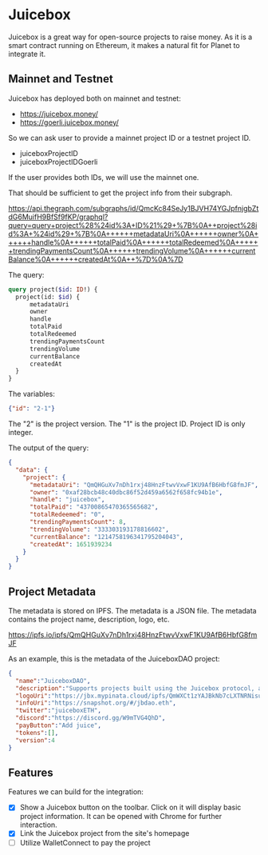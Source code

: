 # Juicebox

Juicebox is a great way for open-source projects to raise money. As it is a smart contract running on Ethereum, it makes a natural fit for Planet to integrate it.

## Mainnet and Testnet

Juicebox has deployed both on mainnet and testnet:

- https://juicebox.money/
- https://goerli.juicebox.money/

So we can ask user to provide a mainnet project ID or a testnet project ID.

- juiceboxProjectID
- juiceboxProjectIDGoerli

If the user provides both IDs, we will use the mainnet one.

That should be sufficient to get the project info from their subgraph.

https://api.thegraph.com/subgraphs/id/QmcKc84SeJy1BJVH74YGJpfnjgbZtdG6MuifH9BfSf9fKP/graphql?query=query+project%28%24id%3A+ID%21%29+%7B%0A++project%28id%3A+%24id%29+%7B%0A++++++metadataUri%0A++++++owner%0A++++++handle%0A++++++totalPaid%0A++++++totalRedeemed%0A++++++trendingPaymentsCount%0A++++++trendingVolume%0A++++++currentBalance%0A++++++createdAt%0A++%7D%0A%7D

The query:

```graphql
query project($id: ID!) {
  project(id: $id) {
      metadataUri
      owner
      handle
      totalPaid
      totalRedeemed
      trendingPaymentsCount
      trendingVolume
      currentBalance
      createdAt
  }
}
```

The variables:

```json
{"id": "2-1"}
```

The "2" is the project version. The "1" is the project ID. Project ID is only integer.

The output of the query:

```json
{
  "data": {
    "project": {
      "metadataUri": "QmQHGuXv7nDh1rxj48HnzFtwvVxwF1KU9AfB6HbfG8fmJF",
      "owner": "0xaf28bcb48c40dbc86f52d459a6562f658fc94b1e",
      "handle": "juicebox",
      "totalPaid": "43700865470365565682",
      "totalRedeemed": "0",
      "trendingPaymentsCount": 8,
      "trendingVolume": "333303193178816602",
      "currentBalance": "1214758196341795204043",
      "createdAt": 1651939234
    }
  }
}
```

## Project Metadata

The metadata is stored on IPFS. The metadata is a JSON file. The metadata contains the project name, description, logo, etc.

https://ipfs.io/ipfs/QmQHGuXv7nDh1rxj48HnzFtwvVxwF1KU9AfB6HbfG8fmJF

As an example, this is the metadata of the JuiceboxDAO project:

```json
{
  "name":"JuiceboxDAO",
  "description":"Supports projects built using the Juicebox protocol, and the development of the protocol itself. All projects withdrawing funds from their treasury pay a 2.5% membership fee and receive JBX at the current issuance rate. JBX members govern the NFT that represents ownership over this treasury.",
  "logoUri":"https://jbx.mypinata.cloud/ipfs/QmWXCt1zYAJBkNb7cLXTNRNisuWu9mRAmXTaW9CLFYkWVS",
  "infoUri":"https://snapshot.org/#/jbdao.eth",
  "twitter":"juiceboxETH",
  "discord":"https://discord.gg/W9mTVG4QhD",
  "payButton":"Add juice",
  "tokens":[],
  "version":4
}
```

## Features

Features we can build for the integration:

- [x] Show a Juicebox button on the toolbar. Click on it will display basic project information. It can be opened with Chrome for further interaction.
- [x] Link the Juicebox project from the site's homepage
- [ ] Utilize WalletConnect to pay the project